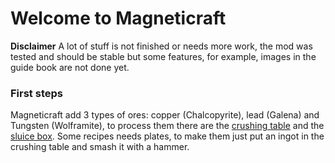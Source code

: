 # Welcome to Magneticraft

**Disclaimer**
A lot of stuff is not finished or needs more work, 
the mod was tested and should be stable but some features, for example, images in the guide book are not done yet.

### First steps

Magneticraft add 3 types of ores: copper (Chalcopyrite), lead (Galena) and Tungsten (Wolframite), 
to process them there are the [crushing table](2.1-crushing-table.md) and the [sluice box](2.2-sluice-box.md).
Some recipes needs plates, to make them just put an ingot in the crushing table and smash it with a hammer.
